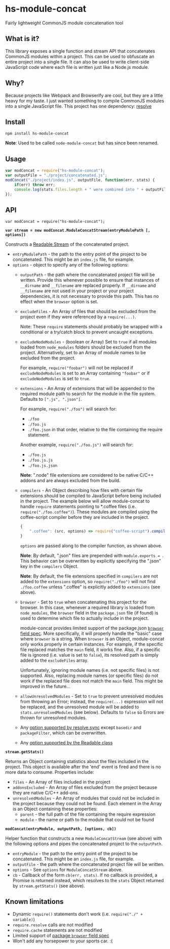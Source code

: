 # hs-module-concat
Fairly lightweight CommonJS module concatenation tool

## What is it?
This library exposes a single function and stream API that concatenates CommonJS
modules within a project.  This can be used to obfuscate an entire project into
a single file.  It can also be used to write client-side JavaScript code where
each file is written just like a Node.js module.

## Why?
Because projects like Webpack and Browserify are cool, but they are a little
heavy for my taste.  I just wanted something to compile CommonJS modules into a
single JavaScript file.  This project has one dependency:
[resolve](https://github.com/substack/node-resolve)

## Install

`npm install hs-module-concat`

**Note**: Used to be called `node-module-concat` but has since been renamed.

## Usage

```javascript
var modConcat = require("hs-module-concat");
var outputFile = "./project/concatenated.js";
modConcat("./project/index.js", outputFile, function(err, stats) {
	if(err) throw err;
	console.log(stats.files.length + " were combined into " + outputFile);
});
```

## API

`var modConcat = require("hs-module-concat");`

**`var stream = new modConcat.ModuleConcatStream(entryModulePath [, options])`**

Constructs a [Readable Stream](https://nodejs.org/api/stream.html#stream_class_stream_readable)
of the concatenated project.
- `entryModulePath` - the path to the entry point of the project to be
	concatenated.  This might be an `index.js` file, for example.
- `options` - object to specify any of the following options:
	- `outputPath` - the path where the concatenated project file will be
		written.  Provide this whenever possible to ensure that instances
		of `__dirname` and `__filename` are replaced properly.  If
		`__dirname` and `__filename` are not used in your project or your
		project dependencies, it is not necessary to provide this path.  This
		has no effect when the `browser` option is set.
	- `excludeFiles` - An Array of files that should be excluded from the
		project even if they were referenced by a `require(...)`.

		Note: These `require` statements should probably be wrapped with a
		conditional or a try/catch block to prevent uncaught exceptions.
	- `excludeNodeModules` - (boolean or Array) Set to `true` if all modules
		loaded from `node_modules` folders should be excluded from the project.
		Alternatively, set to an Array of module names to be excluded from the
		project.

		For example, `require("foobar")` will not be replaced if
		`excludeNodeModules` is set to an Array containing `"foobar"` or if
		`excludeNodeModules` is set to `true`.
	- `extensions` - An Array of extensions that will be appended to the
		required module path to search for the module in the file system.
		Defaults to `[".js", ".json"]`.

		For example, `require("./foo")` will search for:
		- `./foo`
		- `./foo.js`
		- `./foo.json`
		in that order, relative to the file containing the require statement.

		Another example, `require("./foo.js")` will search for:
		- `./foo.js`
		- `./foo.js.js`
		- `./foo.js.json`

		**Note**: ".node" file extensions are considered to be native C/C++
		addons and are always excluded from the build.
	- `compilers` - An Object describing how files with certain file extensions
		should be compiled to JavaScript before being included in the project.
		The example below will allow module-concat to handle `require`
		statements pointing to *.coffee files (i.e. `require("./foo.coffee")`).
		These modules are compiled using the coffee-script compiler before
		they are included in the project.
		```javascript
		{
			".coffee": (src, options) => require("coffee-script").compile(src)
		}
		```
		`options` are passed along to the compiler function, as shown above.

		**Note**: By default, ".json" files are prepended with
		`module.exports = `.  This behavior can be overwritten by explicitly
		specifying the ".json" key in the `compilers` Object.

		**Note**: By default, the file extensions specified in `compilers` are
		not added to the `extensions` option, so `require("./foo")` will not
		find `./foo.coffee` unless ".coffee" is explicitly added to `extensions`
		(see above).
	- `browser` - Set to `true` when concatenating this project for the
		browser.  In this case, whenever a required library is loaded from
		`node_modules`, the `browser` field in the `package.json` file (if
		found) is used to determine which file to actually include in the
		project.

		module-concat provides limited support of the package.json
		[`browser` field spec](https://github.com/defunctzombie/package-browser-field-spec).
		More specifically, it will properly handle the "basic" case where
		`browser` is a string.  When `browser` is an Object, module-concat
		only works properly in certain instances.  For example, if the specific
		file replaced matches the `main` field, it works fine.  Also, if a
		specific file is ignored (i.e. value is set to `false`), its resolved
		path is simply added to the `excludeFiles` array.

		Unfortunately, ignoring module names (i.e. not specific files) is not
		supported.  Also, replacing module names (or specific files) do not work
		if the replaced file does not match the `main` field.  This might be
		improved in the future...
	- `allowUnresolvedModules` - Set to `true` to prevent unresolved modules
		from throwing an Error; instead, the `require(...)` expression will not
		be replaced, and the unresolved module will be added to
		`stats.unresolvedModules` (see below).  Defaults to `false` so Errors
		are thrown for unresolved modules.
	- Any [option supported by resolve.sync](https://github.com/substack/node-resolve#resolvesyncid-opts) except
		`basedir` and `packageFilter`, which can be overwritten.
	- Any [option supported by the Readable class](https://nodejs.org/api/stream.html#stream_new_stream_readable_options)

**`stream.getStats()`**

Returns an Object containing statistics about the files included in the
project.  This object is available after the 'end' event is fired and there
is no more data to consume.  Properties include:
- `files` - An Array of files included in the project
- `addonsExcluded` - An Array of files excluded from the project because
	they are native C/C++ add-ons.
- `unresolvedModules` - An Array of modules that could not be included in the
	project because they could not be found.  Each element in the Array is an
	Object containing these properties:
	- `parent` - the full path of the file containing the require expression
	- `module` - the name or path to the module that could not be found

**`modConcat(entryModule, outputPath, [options, cb])`**

Helper function that constructs a new `ModuleConcatStream` (see above) with
the following options and pipes the concatenated project to the `outputPath`.

- `entryModule` - the path to the entry point of the project to be
	concatenated.  This might be an `index.js` file, for example.
- `outputFile` - the path where the concatenated project file will be
	written.
- `options` - See `options` for `ModuleConcatStream` above.
- `cb` - Callback of the form `cb(err, stats)`.  If no callback is provided,
	a Promise is returned instead, which resolves to the `stats` Object returned
	by `stream.getStats()` (see above).

## Known limitations
- Dynamic `require()` statements don't work
	(i.e. `require("./" + variable)`)
- `require.resolve` calls are not modified
- `require.cache` statements are not modified
- Limited support of [package `browser` field spec](https://github.com/defunctzombie/package-browser-field-spec)
- Won't add any horsepower to your sports car.  :(

